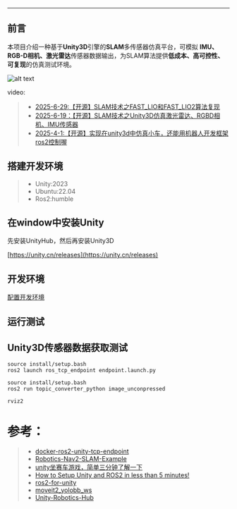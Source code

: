 
---

## 前言

本项目介绍一种基于**Unity3D**引擎的**SLAM**多传感器仿真平台，可模拟 **IMU、RGB-D相机、激光雷达**传感器数据输出，为SLAM算法提供**低成本、高可控性、可复现**的仿真测试环境。

![alt text](images/rgbd_lidar.gif)

video:
> - [2025-6-29:【开源】SLAM技术之FAST_LIO和FAST_LIO2算法复现](https://www.bilibili.com/video/BV158gfzPEea/?vd_source=3bf4271e80f39cfee030114782480463)
> - [2025-6-19：【开源】SLAM技术之Unity3D仿真激光雷达、RGBD相机、IMU传感器](https://www.bilibili.com/video/BV1twNxz1E7s/?vd_source=3bf4271e80f39cfee030114782480463)
> - [2025-4-1:【开源】实现在unity3d中仿真小车，还能用机器人开发框架ros2控制喔](https://www.bilibili.com/video/BV1CGZbY6ESv/?vd_source=3bf4271e80f39cfee030114782480463)

## 搭建开发环境

> - Unity:2023
> - Ubuntu:22.04
> - Ros2:humble

## 在window中安装Unity

先安装UnityHub，然后再安装Unity3D


[https://unity.cn/releases](https://unity.cn/releases)

## 开发环境

[配置开发环境](/docs/userguide/1.installation/1.installation.md)

## 运行测试

## Unity3D传感器数据获取测试

```shell
source install/setup.bash 
ros2 launch ros_tcp_endpoint endpoint.launch.py
```

```shell
source install/setup.bash
ros2 run topic_converter_python image_unconpressed
```

```shell
rviz2
```

# 参考：
> - [docker-ros2-unity-tcp-endpoint](https://github.com/frankjoshua/docker-ros2-unity-tcp-endpoint/tree/master)
> - [Robotics-Nav2-SLAM-Example](https://github.com/Unity-Technologies/Robotics-Nav2-SLAM-Example?tab=readme-ov-file)
> - [unity坐赛车游戏，简单三分钟了解一下](https://www.bilibili.com/video/BV1LU4y1o7re/?vd_source=3bf4271e80f39cfee030114782480463)
> - [How to Setup Unity and ROS2 in less than 5 minutes!](https://www.youtube.com/watch?v=1X6uzrvNwCk)
> - [ros2-for-unity](https://github.com/RobotecAI/ros2-for-unity)
> - [moveit2_yolobb_ws](https://github.com/laoxue888/moveit2_yolobb_ws)
> - [Unity-Robotics-Hub](https://github.com/Unity-Technologies/Unity-Robotics-Hub)

